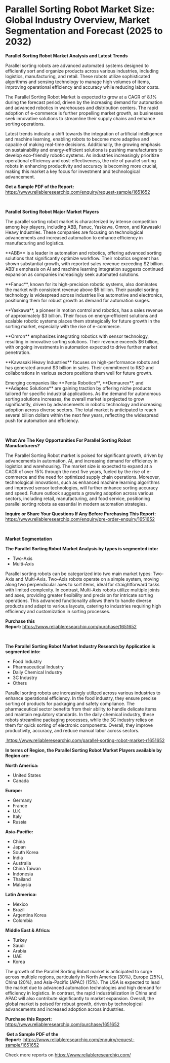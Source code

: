 <p><h1>Parallel Sorting Robot Market Size: Global Industry Overview, Market Segmentation and Forecast (2025 to 2032)</h1></p><p><strong>Parallel Sorting Robot Market Analysis and Latest Trends</strong></p>
<p><p>Parallel sorting robots are advanced automated systems designed to efficiently sort and organize products across various industries, including logistics, manufacturing, and retail. These robots utilize sophisticated algorithms and sensing technology to manage high volumes of items, improving operational efficiency and accuracy while reducing labor costs.</p><p>The Parallel Sorting Robot Market is expected to grow at a CAGR of 8.1% during the forecast period, driven by the increasing demand for automation and advanced robotics in warehouses and distribution centers. The rapid adoption of e-commerce is further propelling market growth, as businesses seek innovative solutions to streamline their supply chains and enhance sorting operations. </p><p>Latest trends indicate a shift towards the integration of artificial intelligence and machine learning, enabling robots to become more adaptive and capable of making real-time decisions. Additionally, the growing emphasis on sustainability and energy-efficient solutions is pushing manufacturers to develop eco-friendly robotic systems. As industries increasingly prioritize operational efficiency and cost-effectiveness, the role of parallel sorting robots in enhancing productivity and accuracy is becoming more crucial, making this market a key focus for investment and technological advancement.</p></p>
<p><strong>Get a Sample PDF of the Report:&nbsp;</strong> <a href="https://www.reliableresearchiq.com/enquiry/request-sample/1651652?utm_campaign=3547&utm_medium=2&utm_source=Github&utm_content=ia&utm_term=23032025&utm_id=parallel-sorting-robot">https://www.reliableresearchiq.com/enquiry/request-sample/1651652</a></p>
<p>&nbsp;</p>
<p><strong>Parallel Sorting Robot Major Market Players</strong></p>
<p><p>The parallel sorting robot market is characterized by intense competition among key players, including ABB, Fanuc, Yaskawa, Omron, and Kawasaki Heavy Industries. These companies are focusing on technological advancements and increased automation to enhance efficiency in manufacturing and logistics.</p><p>**ABB** is a leader in automation and robotics, offering advanced sorting solutions that significantly optimize workflow. Their robotics segment has shown substantial growth, with reported sales revenue exceeding $2 billion. ABB's emphasis on AI and machine learning integration suggests continued expansion as companies increasingly seek automated solutions.</p><p>**Fanuc**, known for its high-precision robotic systems, also dominates the market with consistent revenue above $5 billion. Their parallel sorting technology is widespread across industries like automotive and electronics, positioning them for robust growth as demand for automation surges.</p><p>**Yaskawa**, a pioneer in motion control and robotics, has a sales revenue of approximately $3 billion. Their focus on energy-efficient solutions and scalable robotic systems places them strategically for future growth in the sorting market, especially with the rise of e-commerce.</p><p>**Omron** emphasizes integrating robotics with sensor technology, resulting in innovative sorting solutions. Their revenue exceeds $6 billion, with ongoing investments in automation expected to drive further market penetration.</p><p>**Kawasaki Heavy Industries** focuses on high-performance robots and has generated around $3 billion in sales. Their commitment to R&D and collaborations in various sectors positions them well for future growth.</p><p>Emerging companies like **Penta Robotics**, **Demaurex**, and **Adaptec Solutions** are gaining traction by offering niche products tailored for specific industrial applications. As the demand for autonomous sorting solutions increases, the overall market is projected to grow significantly, driven by advancements in robotic technology and increasing adoption across diverse sectors. The total market is anticipated to reach several billion dollars within the next few years, reflecting the widespread push for automation and efficiency.</p></p>
<p>&nbsp;</p>
<p><strong>What Are The Key Opportunities For Parallel Sorting Robot Manufacturers?</strong></p>
<p><p>The Parallel Sorting Robot market is poised for significant growth, driven by advancements in automation, AI, and increasing demand for efficiency in logistics and warehousing. The market size is expected to expand at a CAGR of over 15% through the next five years, fueled by the rise of e-commerce and the need for optimized supply chain operations. Moreover, technological innovations, such as enhanced machine learning algorithms and improved sensor technologies, will further enhance sorting accuracy and speed. Future outlook suggests a growing adoption across various sectors, including retail, manufacturing, and food service, positioning parallel sorting robots as essential in modern automation strategies.</p></p>
<p><strong>Inquire or Share Your Questions If Any Before Purchasing This Report:</strong> <a href="https://www.reliableresearchiq.com/enquiry/pre-order-enquiry/1651652?utm_campaign=3547&utm_medium=2&utm_source=Github&utm_content=ia&utm_term=23032025&utm_id=parallel-sorting-robot">https://www.reliableresearchiq.com/enquiry/pre-order-enquiry/1651652</a></p>
<p>&nbsp;</p>
<p><strong>Market Segmentation</strong></p>
<p><strong>The Parallel Sorting Robot Market Analysis by types is segmented into:</strong></p>
<p><ul><li>Two-Axis</li><li>Multi-Axis</li></ul></p>
<p><p>Parallel sorting robots can be categorized into two main market types: Two-Axis and Multi-Axis. Two-Axis robots operate on a simple system, moving along two perpendicular axes to sort items, ideal for straightforward tasks with limited complexity. In contrast, Multi-Axis robots utilize multiple joints and axes, providing greater flexibility and precision for intricate sorting operations. This advanced functionality allows them to handle diverse products and adapt to various layouts, catering to industries requiring high efficiency and customization in sorting processes.</p></p>
<p><strong>Purchase this Report:&nbsp;</strong><a href="https://www.reliableresearchiq.com/purchase/1651652?utm_campaign=3547&utm_medium=2&utm_source=Github&utm_content=ia&utm_term=23032025&utm_id=parallel-sorting-robot">https://www.reliableresearchiq.com/purchase/1651652</a></p>
<p>&nbsp;</p>
<p><strong>The Parallel Sorting Robot Market Industry Research by Application is segmented into:</strong></p>
<p><ul><li>Food Industry</li><li>Pharmaceutical Industry</li><li>Daily Chemical Industry</li><li>3C Industry</li><li>Others</li></ul></p>
<p><p>Parallel sorting robots are increasingly utilized across various industries to enhance operational efficiency. In the food industry, they ensure precise sorting of products for packaging and safety compliance. The pharmaceutical sector benefits from their ability to handle delicate items and maintain regulatory standards. In the daily chemical industry, these robots streamline packaging processes, while the 3C industry relies on them for quick sorting of electronic components. Overall, they improve productivity, accuracy, and reduce manual labor across sectors.</p></p>
<p><a href="https://www.reliableresearchiq.com/parallel-sorting-robot-market-r1651652?utm_campaign=3547&utm_medium=2&utm_source=Github&utm_content=ia&utm_term=23032025&utm_id=parallel-sorting-robot">&nbsp;https://www.reliableresearchiq.com/parallel-sorting-robot-market-r1651652</a></p>
<p><strong>In terms of Region, the Parallel Sorting Robot Market Players available by Region are:</strong></p>
<p>
    <p> <strong> North America: </strong>
        <ul>
            <li>United States</li>
            <li>Canada</li>
        </ul>
        </p> 
    <p> <strong> Europe: </strong>
        <ul>
            <li>Germany</li>
            <li>France</li>
            <li>U.K.</li>
            <li>Italy</li>
            <li>Russia</li>
        </ul>
        </p> 
    <p> <strong> Asia-Pacific: </strong>
        <ul>
            <li>China</li>
            <li>Japan</li>
            <li>South Korea</li>
            <li>India</li>
            <li>Australia</li>
            <li>China Taiwan</li>
            <li>Indonesia</li>
            <li>Thailand</li>
            <li>Malaysia</li>
        </ul>
        </p> 
    <p> <strong> Latin America: </strong>
        <ul>
            <li>Mexico</li>
            <li>Brazil</li>
            <li>Argentina Korea</li>
            <li>Colombia</li>
        </ul>
        </p> 
    <p> <strong> Middle East & Africa: </strong>
        <ul>
            <li>Turkey</li>
            <li>Saudi</li>
            <li>Arabia</li>
            <li>UAE</li>
            <li>Korea</li>
        </ul>
    </p>
    </p>
<p><p>The growth of the Parallel Sorting Robot market is anticipated to surge across multiple regions, particularly in North America (30%), Europe (25%), China (20%), and Asia-Pacific (APAC) (15%). The USA is expected to lead the market due to advanced automation technologies and high demand for efficiency in logistics. In contrast, the rapid industrialization in China and APAC will also contribute significantly to market expansion. Overall, the global market is poised for robust growth, driven by technological advancements and increased adoption across industries.</p></p>
<p><strong>Purchase this Report: </strong><a href="https://www.reliableresearchiq.com/purchase/1651652?utm_campaign=3547&utm_medium=2&utm_source=Github&utm_content=ia&utm_term=23032025&utm_id=parallel-sorting-robot">https://www.reliableresearchiq.com/purchase/1651652</a></p>
<p>&nbsp;<strong>Get a Sample PDF of the Report:&nbsp;&nbsp;</strong><a href="https://www.reliableresearchiq.com/enquiry/request-sample/1651652?utm_campaign=3547&utm_medium=2&utm_source=Github&utm_content=ia&utm_term=23032025&utm_id=parallel-sorting-robot">https://www.reliableresearchiq.com/enquiry/request-sample/1651652</a></p>
<p><strong></strong></p>
<p>Check more reports on <a href="https://www.reliableresearchiq.com/?utm_campaign=3547&utm_medium=2&utm_source=Github&utm_content=ia&utm_term=23032025&utm_id=parallel-sorting-robot">https://www.reliableresearchiq.com/</a></p>